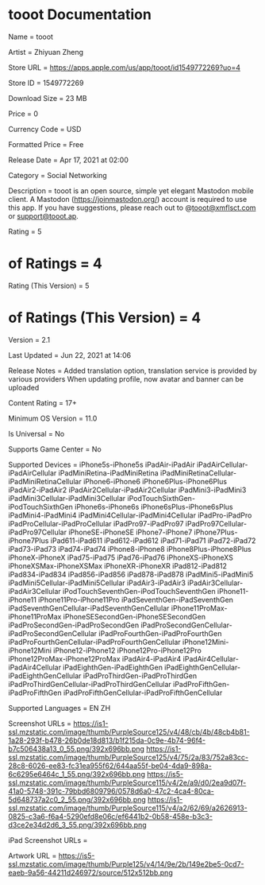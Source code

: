 # tooot Documentation
Name = tooot

Artist = Zhiyuan Zheng

Store URL = https://apps.apple.com/us/app/tooot/id1549772269?uo=4

Store ID = 1549772269

Download Size = 23 MB

Price = 0

Currency Code = USD

Formatted Price = Free

Release Date = Apr 17, 2021 at 02:00

Category = Social Networking

Description = tooot is an open source, simple yet elegant Mastodon mobile client.
A Mastodon (https://joinmastodon.org/) account is required to use this app.
If you have suggestions, please reach out to @tooot@xmflsct.com or support@tooot.ap.

Rating = 5

# of Ratings = 4

Rating (This Version) = 5

# of Ratings (This Version) = 4

Version = 2.1

Last Updated = Jun 22, 2021 at 14:06

Release Notes = Added translation option, translation service is provided by various providers
When updating profile, now avatar and banner can be uploaded

Content Rating = 17+

Minimum OS Version = 11.0

Is Universal = No

Supports Game Center = No

Supported Devices = iPhone5s-iPhone5s
iPadAir-iPadAir
iPadAirCellular-iPadAirCellular
iPadMiniRetina-iPadMiniRetina
iPadMiniRetinaCellular-iPadMiniRetinaCellular
iPhone6-iPhone6
iPhone6Plus-iPhone6Plus
iPadAir2-iPadAir2
iPadAir2Cellular-iPadAir2Cellular
iPadMini3-iPadMini3
iPadMini3Cellular-iPadMini3Cellular
iPodTouchSixthGen-iPodTouchSixthGen
iPhone6s-iPhone6s
iPhone6sPlus-iPhone6sPlus
iPadMini4-iPadMini4
iPadMini4Cellular-iPadMini4Cellular
iPadPro-iPadPro
iPadProCellular-iPadProCellular
iPadPro97-iPadPro97
iPadPro97Cellular-iPadPro97Cellular
iPhoneSE-iPhoneSE
iPhone7-iPhone7
iPhone7Plus-iPhone7Plus
iPad611-iPad611
iPad612-iPad612
iPad71-iPad71
iPad72-iPad72
iPad73-iPad73
iPad74-iPad74
iPhone8-iPhone8
iPhone8Plus-iPhone8Plus
iPhoneX-iPhoneX
iPad75-iPad75
iPad76-iPad76
iPhoneXS-iPhoneXS
iPhoneXSMax-iPhoneXSMax
iPhoneXR-iPhoneXR
iPad812-iPad812
iPad834-iPad834
iPad856-iPad856
iPad878-iPad878
iPadMini5-iPadMini5
iPadMini5Cellular-iPadMini5Cellular
iPadAir3-iPadAir3
iPadAir3Cellular-iPadAir3Cellular
iPodTouchSeventhGen-iPodTouchSeventhGen
iPhone11-iPhone11
iPhone11Pro-iPhone11Pro
iPadSeventhGen-iPadSeventhGen
iPadSeventhGenCellular-iPadSeventhGenCellular
iPhone11ProMax-iPhone11ProMax
iPhoneSESecondGen-iPhoneSESecondGen
iPadProSecondGen-iPadProSecondGen
iPadProSecondGenCellular-iPadProSecondGenCellular
iPadProFourthGen-iPadProFourthGen
iPadProFourthGenCellular-iPadProFourthGenCellular
iPhone12Mini-iPhone12Mini
iPhone12-iPhone12
iPhone12Pro-iPhone12Pro
iPhone12ProMax-iPhone12ProMax
iPadAir4-iPadAir4
iPadAir4Cellular-iPadAir4Cellular
iPadEighthGen-iPadEighthGen
iPadEighthGenCellular-iPadEighthGenCellular
iPadProThirdGen-iPadProThirdGen
iPadProThirdGenCellular-iPadProThirdGenCellular
iPadProFifthGen-iPadProFifthGen
iPadProFifthGenCellular-iPadProFifthGenCellular

Supported Languages = EN
ZH

Screenshot URLs = https://is1-ssl.mzstatic.com/image/thumb/PurpleSource125/v4/48/cb/4b/48cb4b81-1a28-293f-b478-26b0de18d813/b1f215da-0c9e-4b74-96f4-b7c506438a13_0_55.png/392x696bb.png
https://is1-ssl.mzstatic.com/image/thumb/PurpleSource125/v4/75/2a/83/752a83cc-28c8-6026-ee83-fc31ea955f62/644aa55f-be04-4da9-898a-6c6295e6464c_1_55.png/392x696bb.png
https://is5-ssl.mzstatic.com/image/thumb/PurpleSource115/v4/2e/a9/d0/2ea9d07f-41a0-5748-391c-79bbd6809796/0578d6a0-47c2-4ca4-80ca-5d648737a2c0_2_55.png/392x696bb.png
https://is1-ssl.mzstatic.com/image/thumb/PurpleSource115/v4/a2/62/69/a2626913-0825-c3a6-f6a4-5290efd8e06c/ef6441b2-0b58-458e-b3c3-d3ce2e34d2d6_3_55.png/392x696bb.png

iPad Screenshot URLs = 

Artwork URL = https://is5-ssl.mzstatic.com/image/thumb/Purple125/v4/14/9e/2b/149e2be5-0cd7-eaeb-9a56-44211d246972/source/512x512bb.png
